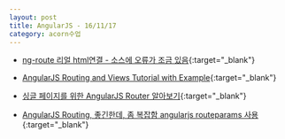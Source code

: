 ```yaml
---
layout: post
title: AngularJS - 16/11/17
category: acorn수업
---
```


- [ng-route 리얼 html연결 - 소스에 오류가 조금 있음](http://www.tutorialsteacher.com/angularjs/angularjs-routing){:target="_blank"}

- [AngularJS Routing and Views Tutorial with Example](http://viralpatel.net/blogs/angularjs-routing-and-views-tutorial-with-example/){:target="_blank"}

- [싱글 페이지를 위한 AngularJS Router 알아보기](http://webframeworks.kr/tutorials/angularjs/angularjs_router/){:target="_blank"}

- [AngularJS Routing, 좋긴한데, 좀 복잡함 angularjs routeparams 사용](http://www.tutorialsteacher.com/angularjs/angularjs-routing){:target="_blank"}

